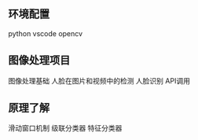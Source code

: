 ## 环境配置
python vscode opencv

## 图像处理项目
图像处理基础
人脸在图片和视频中的检测
人脸识别
API调用



## 原理了解
滑动窗口机制
级联分类器
特征分类器

